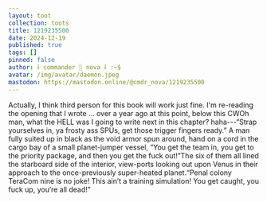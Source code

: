 ```yaml
---
layout: toot
collection: toots
title: 1219235500
date: 2024-12-19
published: true
tags: []
pinned: false
author: ⸸ commander ░ nova ⸸ :~$
avatar: /img/avatar/daemon.jpeg
mastodon: https://mastodon.online/@cmdr_nova/1219235500
---
```


Actually, I think third person for this book will work just fine. I'm re-reading the opening that I wrote ... over a year ago at this point, below this CWOh man, what the HELL was I going to write next in this chapter? haha---“Strap yourselves in, ya frosty ass SPUs, get those trigger fingers ready.” A man fully suited up in black as the void armor spun around, hand on a cord in the cargo bay of a small planet-jumper vessel, “You get the team in, you get to the priority package, and then you get the fuck out!”The six of them all lined the starboard side of the interior, view-ports looking out upon Venus in their approach to the once-previously super-heated planet.“Penal colony TeraCom nine is no joke! This ain’t a training simulation! You get caught, you fuck up, you’re all dead!”
